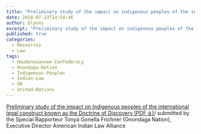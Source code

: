 ```yaml
---
title: "Preliminary study of the impact on indigenous peoples of the international legal construct known as the Doctrine of Discovery"
date: 2018-07-23T14:54:46
author: blyons
excerpt: "Preliminary study of the impact on indigenous peoples of the international legal construct known as the Doctrine of Discovery / submitted by the Special Rapporteur Tonya Gonella Frichner (Onondaga Nation), Executive Director American Indian Law Alliance"
published: true
categories:
  - Resources
  - Law
tags:
  - Haudenosaunee-Confederacy
  - Onondaga-Nation
  - Indigenous-Peoples
  - Indian-Law
  - UN
  - United-Nations
---
```


[Preliminary study of the impact on Indigenous peoples of the international legal construct known as the Doctrine of Discovery (PDF ⤓)](/pdfs/The_Preliminary_Study_on_the_Doctrine_of_Discovery.pdf)/ submitted by the Special Rapporteur Tonya Gonella Frichner (Onondaga Nation), Executive Director American Indian Law Alliance

